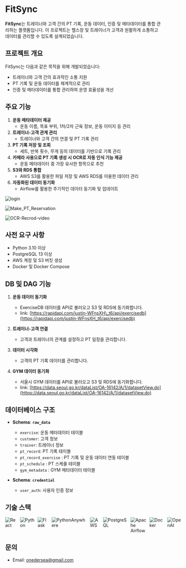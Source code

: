 # FitSync

**FitSync**는 트레이너와 고객 간의 PT 기록, 운동 데이터, 인증 및 메타데이터를 통합 관리하는 플랫폼입니다. 이 프로젝트는 헬스장 및 트레이너가 고객과 원활하게 소통하고 데이터를 관리할 수 있도록 설계되었습니다.



## **프로젝트 개요**

FitSync는 다음과 같은 목적을 위해 개발되었습니다:

- 트레이너와 고객 간의 효과적인 소통 지원
- PT 기록 및 운동 데이터를 체계적으로 관리
- 인증 및 메타데이터를 통합 관리하여 운영 효율성을 개선



## **주요 기능**

1. **운동 메타데이터 제공**
   - 운동 이름, 목표 부위, 1차/2차 근육 정보, 운동 이미지 등 관리
2. **트레이너-고객 관계 관리**
   - 트레이너와 고객 간의 연결 및 PT 기록 관리
3. **PT 기록 저장 및 조회**
   - 세트, 반복 횟수, 무게 등의 데이터를 기반으로 기록 관리
4. **카메라 사용으로 PT 기록 생성 시 OCR로 자동 인식 기능 제공**
   - 운동 메타데이터 중 가장 유사한 항목으로 추천
5. **S3와 RDS 통합**
   - AWS S3를 활용한 파일 저장 및 AWS RDS를 이용한 데이터 관리
6. **자동화된 데이터 동기화**
   - Airflow를 활용한 주기적인 데이터 동기화 및 업데이트

![login](https://github.com/user-attachments/assets/37da3546-5591-484d-a35b-f0a86631aa8d)

![Make_PT_Reservation](https://github.com/user-attachments/assets/2c032dad-9c8b-45a4-b477-500cf2bcc05f)

![OCR-Recrod-video](https://github.com/user-attachments/assets/8259c6a0-ae67-414e-9c94-38ff53e6a9ef)

## **사전 요구 사항**

- Python 3.10 이상
- PostgreSQL 13 이상
- AWS 계정 및 S3 버킷 생성
- Docker 및 Docker Compose



## **DB 및 DAG 기능**

1. **운동 데이터 동기화**

   - ExerciseDB 데이터를 API로 불러오고 S3 및 RDS에 동기화합니다.
   - link: [https://rapidapi.com/justin-WFnsXH\_t6/api/exercisedb](https://rapidapi.com/justin-WFnsXH_t6/api/exercisedb)

2. **트레이너-고객 연결**

   - 고객과 트레이너의 관계를 설정하고 PT 일정을 관리합니다.

3. **데이터 시각화**

   - 고객의 PT 기록 데이터를 관리합니다.

4. **GYM 데이터 동기화**

   - 서울시 GYM 데이터를 API로 불러오고 S3 및 RDS에 동기화합니다.
   - link: [https://data.seoul.go.kr/dataList/OA-16142/A/1/datasetView.do](https://data.seoul.go.kr/dataList/OA-16142/A/1/datasetView.do)


## **데이터베이스 구조**

- ​**Schema**: **`raw_data`**

  - `exercise`: 운동 메타데이터 테이블
  - `customer`: 고객 정보
  - `trainer`: 트레이너 정보
  - `pt_record`: PT 기록 테이블
  - `pt_record_exercise` : PT 기록 및 운동 데이터 연동 테이블
  - `pt_schedule` : PT 스케줄 테이블
  - `gym_metadata` : GYM 메타데이터 테이블

- ​**Schema**: **`credential`**

  - `user_auth`: 사용자 인증 정보


## **기술 스택**

<div style="display: flex; gap: 10px;">
  <img alt="React" src="https://img.shields.io/badge/React-61DAFB?logo=react&logoColor=000&style=plastic" />
  <img alt="Python" src="https://img.shields.io/badge/Python-3776AB?logo=python&logoColor=fff&style=plastic" />
  <img alt="Flask" src="https://img.shields.io/badge/Flask-000?logo=flask&logoColor=fff&style=plastic" />
  <img alt="PythonAnywhere" src="https://img.shields.io/badge/PythonAnywhere-1D9FD7?logo=pythonanywhere&logoColor=fff&style=plastic" />
  <img alt="AWS" src="https://img.shields.io/badge/Amazon%20Web%20Services-232F3E?logo=amazonwebservices&logoColor=fff&style=plastic" />
  <img alt="PostgreSQL" src="https://img.shields.io/badge/PostgreSQL-4169E1?logo=postgresql&logoColor=fff&style=plastic" />
  <img alt="Apache Airflow" src="https://img.shields.io/badge/Apache%20Airflow-017CEE?logo=apacheairflow&logoColor=fff&style=plastic" />
  <img alt="Docker" src="https://img.shields.io/badge/Docker-2496ED?logo=docker&logoColor=fff&style=plastic" />
   <img alt="OpenAI" src="https://img.shields.io/badge/OpenAI-412991?logo=openai&logoColor=fff&style=plastic" />
</div>


## **문의**

- Email: [onedersea@gmail.com](mailto\:onedersea@gmail.com)






